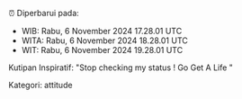 ⏰ Diperbarui pada:
- WIB: Rabu, 6 November 2024 17.28.01 UTC
- WITA: Rabu, 6 November 2024 18.28.01 UTC
- WIT: Rabu, 6 November 2024 19.28.01 UTC

Kutipan Inspiratif:
"Stop checking my status ! Go Get A Life "


Kategori: attitude

